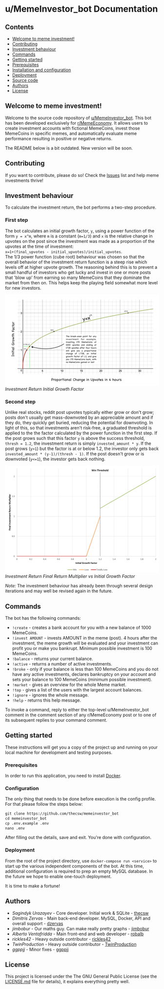 # u/MemeInvestor_bot Documentation

## Contents

- [Welcome to meme investment!](#welcome-to-meme-investment)
- [Contributing](#contributing)
- [Investment behaviour](#investment-behaviour)
- [Commands](#commands)
- [Getting started](#getting-started)
- [Prerequisites](#prerequisites)
- [Installation and configuration](#installation-and-configuration)
- [Deployment](#deployment)
- [Source code](#source-code)
- [Authors](#authors)
- [License](#license)

## Welcome to meme investment!

Welcome to the source code repository of [u/MemeInvestor_bot](https://www.reddit.com/user/MemeInvestor_bot). 
This bot has been developed exclusively for [r/MemeEconomy](https://reddit.com/r/MemeEconomy/). It allows users
to create investment accounts with fictional MemeCoins, invest those MemeCoins in specific memes, and automatically
evaluate meme performance resulting in positive or negative returns.

The README below is a bit outdated. New version will be soon.

## Contributing

If you want to contribute, please do so! Check the [Issues](https://github.com/MemeInvestor/memeinvestor_bot/issues) list and help meme investments thrive!

## Investment behaviour

To calculate the investment return, the bot performs a two-step procedure.

### First step

The bot calculates an initial growth factor, `y`, using a power function of the form `y = x^m`,
where `m` is a constant (`m=1/3`) and `x` is the relative change in
upvotes on the post since the investment was made as a proportion of the upvotes 
at the time of investment:  
`x=1+(final_upvotes - initial_upvotes)/initial_upvotes`.  
The 1/3 power function (cube root) behaviour was chosen so that the overall behavior
of the investment return function is a steep rise which levels off at higher upvote
growth. The reasoning behind this is to prevent a small handful of investors who get lucky
and invest in one or more posts that 'blow up' from earning so many MemeCoins that they
dominate the market from then on. This helps keep the playing field somewhat more
level for new investors. 
  
![Investment Return Initial Growth Factor](./data/investment_return_multiplier.png)
*Investment Return Initial Growth Factor*

### Second step

Unlike real stocks, reddit post upvotes typically either grow or don't grow; posts
don't usually get mass-downvoted by an appreciable amount and if they do, they quickly 
get buried, reducing the potential for downvoting. In light of this, so that investments aren't
risk-free, a graduated threshold is applied to the the factor calculated by the power function in the
first step. If the post grows such that this factor `y` is above the success threshold, `thresh = 1.2`,
the investment return is simply `invested_amount * y`. If the post grows (`y>1`) but the factor is at or
below 1.2, the investor only gets back `invested_amount * (y-1)/(thresh - 1)`. If the post doesn't grow
or is downvoted (`y<=1`), the investor gets back nothing.

![Investment Return Final Return Multiplier](./data/investment_return_multiplier_thresholding.png)
*Investment Return Final Return Multiplier vs Initial Growth Factor*

*Note:* The investment behaviour has already been through several design iterations
and may well be revised again in the future.

## Commands

The bot has the following commands:

- `!create` - creates a bank account for you with a new balance of 1000
  MemeCoins.
- `!invest AMOUNT` - invests AMOUNT in the meme (post). 4 hours after the
  investment, the meme growth will be evaluated and your investment can profit
  you or make you bankrupt. Minimum possible investment is 100 MemeCoins.
- `!balance` - returns your current balance.
- `!active` - returns a number of active investments.
- `!broke` - only if your balance is less than 100 MemeCoins and you do not have
  any active investments, declares bankruptcy on your account and sets your
  balance to 100 MemeCoins (minimum possible investment). 
- `!market` - gives an overview for the whole Meme market.
- `!top` - gives a list of the users with the largest account balances.
- `!ignore` - ignores the whole message.
- `!help` - returns this help message.

To invoke a command, reply to either the top-level u/MemeInvestor_bot comment in the comment section of any
r/MemeEconomy post or to one of its subsequent replies to your command comment.

## Getting started 

These instructions will get you a copy of the project up and running on your
local machine for development and testing purposes.

### Prerequisites

In order to run this application, you need to install [Docker](https://www.docker.com/community-edition).

### Configuration

The only thing that needs to be done before execution is the config profile. For that please follow the
steps below:

```
git clone https://github.com/thecsw/memeinvestor_bot
cd memeinvestor_bot
cp .env.example .env
nano .env
```

After filling out the details, save and exit. You're done with configuration.

### Deployment

From the root of the project directory, use `docker-compose run <service>` to start up the various
independent components of the bot. At this time, additional configuration is required to prep an
empty MySQL database. In the future we hope to enable one-touch deployment.

It is time to make a fortune!

## Authors

 - *Sagindyk Urazayev* - Core developer. Initial work & SQLite - [thecsw](https://github.com/thecsw)
 - *Dimitris Zervas* - Main back-end developer. MySQL, Docker, API and overall support - [dzervas](https://github.com/dzervas)
 - *jimbobur* - Our maths guy. Can make really pretty graphs - [jimbobur](https://github.com/jimbobur)
 - *Alberto Ventafridda* - Main front-end and web developer - [robalb](https://github.com/robalb)
 - *rickles42* - Heavy outside contributor - [rickles42](https://github.com/rickles42)
 - *TwinProduction* - Heavy outside contributor - [TwinProduction](https://github.com/TwinProduction)
 - *ggppjj* - Minor fixes - [ggppjj](https://github.com/ggppjj)

## License

This project is licensed under the The GNU General Public License (see the
[LICENSE.md](https://github.com/thecsw/prequelmemes_bot/blob/master/LICENSE) file for details), it explains everything pretty well. 

